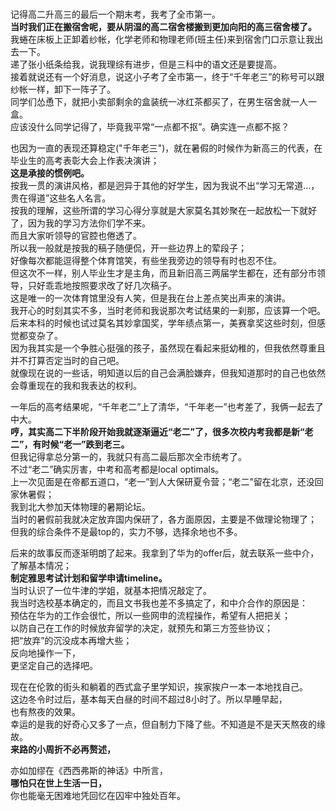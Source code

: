 # 

记得高二升高三的最后一个期末考，我考了全市第一。                   
**当时我们正在搬宿舍呢，要从阴湿的高二宿舍楼搬到更加向阳的高三宿舍楼了。**                 
我蜷在床板上正卸着纱帐，化学老师和物理老师(班主任)来到宿舍门口示意让我出去一下。                
递了张小纸条给我，说我理综有进步，但是三科中的语文还是要提高。                  
接着就说还有一个好消息，说这小子考了全市第一，终于“千年老三”的称号可以跟纱帐一样，卸下一阵子了。                  
同学们怂恿下，就把小卖部剩余的盒装统一冰红茶都买了，在男生宿舍就一人一盒。                   
应该没什么同学记得了，毕竟我平常“一点都不抠”。确实连一点都不抠？                    
                        
也因为一直的表现还算稳定("千年老三")，就在暑假的时候作为新高三的代表，在毕业生的高考表彰大会上作表决演讲；            
**这是承接的惯例吧。**            
按我一贯的演讲风格，都是迥异于其他的好学生，因为我说不出“学习无常道...，贵在得道”这些名人名言。             
按我的理解，这些所谓的学习心得分享就是大家莫名其妙聚在一起放松一下就好了，因为我的学习方法你们学不来。            
而且大家听领导的官腔也倦透了。              
所以我一般就是按我的稿子随便侃，开一些边界上的荤段子；             
好像每次都能逗得整个体育馆笑，有些坐我旁边的领导有时也忍不住。            
但这次不一样，别人毕业生才是主角，而且新旧高三两届学生都在，还有部分市领导，只好乖乖地按照要求改了好几次稿子。                    
这是唯一的一次体育馆里没有人笑，但是我在台上差点笑出声来的演讲。                            
我开心的时刻其实不多，当时老师和我说那次考试结果的一刹那，应该算一个吧。            
后来本科的时候也试过莫名其妙拿国奖，学年绩点第一，美赛拿奖这些时刻，但感觉都变杂了。               
因为我其实是一个争胜心挺强的孩子，虽然现在看起来挺幼稚的，但我依然尊重且并不打算否定当时的自己吧。               
就像现在说的一些话，明知道以后的自己会满脸嫌弃，但我知道那时的自己也依然会尊重现在的我和我表达的权利。           
                
一年后的高考结果呢，“千年老二”上了清华，“千年老一”也考差了，我俩一起去了中大。         
**哼，其实高二下半阶段开始我就逐渐逼近“老二”了，很多次校内考我都是新“老二”，有时候“老一”跌到老三。**             
但我记得拿总分第一的，我就只有高二最后那次全市统考了。           
不过“老二”确实厉害，中考和高考都是local optimals。                 
上一次见面是在帝都五道口，“老一”到人大保研夏令营；“老二”留在北京，还没回家休暑假；            
我到北大参加天体物理的暑期论坛。                     
当时的暑假前我就决定放弃国内保研了，各方面原因，主要是不做理论物理了；              
但我的综合条件不是最top的，实力不够，选择余地也不多。                      
                
后来的故事反而逐渐明朗了起来。我拿到了华为的offer后，就去联系一些中介，了解基本情况；       
**制定雅思考试计划和留学申请timeline。**           
当时认识了一位牛津的学姐，就基本把情况敲定了。              
我当时选校基本确定的，而且文书我也差不多搞定了，和中介合作的原因是：             
预估在华为的工作会很忙，所以一些网申的流程操作，希望有人把把关；               
以防自己在工作的时候放弃留学的决定，就预先和第三方签些协议；             
把“放弃”的沉没成本再增大些；                    
反向地操作一下，     
更坚定自己的选择吧。                    
              
现在在伦敦的街头和躺着的西式盒子里学知识，挨家挨户一本一本地找自己。                  
这边冬令时过后，基本每天白昼的时间不超过8小时了。所以早睡早起，          
也有熬夜的效果。                   
幸运的是我的好奇心又多了一点，但自制力下降了些。不知道是不是天天熬夜的缘故。                   
**来路的小周折不必再赘述，**               


亦如加缪在《西西弗斯的神话》中所言，                 
**哪怕只在世上生活一日，**               
你也能毫无困难地凭回忆在囚牢中独处百年。                           



